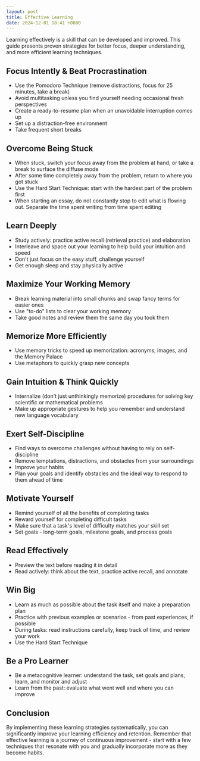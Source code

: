 ```yaml
---
layout: post
title: Effective Learning
date: 2024-12-01 18:41 +0800
---
```


Learning effectively is a skill that can be developed and improved. This guide presents proven strategies for better focus, deeper understanding, and more efficient learning techniques.

## Focus Intently & Beat Procrastination

- Use the Pomodoro Technique (remove distractions, focus for 25 minutes, take a break)
- Avoid multitasking unless you find yourself needing occasional fresh perspectives
- Create a ready-to-resume plan when an unavoidable interruption comes up
- Set up a distraction-free environment
- Take frequent short breaks

## Overcome Being Stuck

- When stuck, switch your focus away from the problem at hand, or take a break to surface the diffuse mode
- After some time completely away from the problem, return to where you got stuck
- Use the Hard Start Technique: start with the hardest part of the problem first
- When starting an essay, do not constantly stop to edit what is flowing out. Separate the time spent writing from time spent editing

## Learn Deeply

- Study actively: practice active recall (retrieval practice) and elaboration
- Interleave and space out your learning to help build your intuition and speed
- Don't just focus on the easy stuff, challenge yourself
- Get enough sleep and stay physically active

## Maximize Your Working Memory

- Break learning material into small chunks and swap fancy terms for easier ones
- Use "to-do" lists to clear your working memory
- Take good notes and review them the same day you took them

## Memorize More Efficiently

- Use memory tricks to speed up memorization: acronyms, images, and the Memory Palace
- Use metaphors to quickly grasp new concepts

## Gain Intuition & Think Quickly

- Internalize (don't just unthinkingly memorize) procedures for solving key scientific or mathematical problems
- Make up appropriate gestures to help you remember and understand new language vocabulary

## Exert Self-Discipline

- Find ways to overcome challenges without having to rely on self-discipline
- Remove temptations, distractions, and obstacles from your surroundings
- Improve your habits
- Plan your goals and identify obstacles and the ideal way to respond to them ahead of time

## Motivate Yourself

- Remind yourself of all the benefits of completing tasks
- Reward yourself for completing difficult tasks
- Make sure that a task's level of difficulty matches your skill set
- Set goals - long-term goals, milestone goals, and process goals

## Read Effectively

- Preview the text before reading it in detail
- Read actively: think about the text, practice active recall, and annotate

## Win Big

- Learn as much as possible about the task itself and make a preparation plan
- Practice with previous examples or scenarios - from past experiences, if possible
- During tasks: read instructions carefully, keep track of time, and review your work
- Use the Hard Start Technique

## Be a Pro Learner

- Be a metacognitive learner: understand the task, set goals and plans, learn, and monitor and adjust
- Learn from the past: evaluate what went well and where you can improve

## Conclusion

By implementing these learning strategies systematically, you can significantly improve your learning efficiency and retention. Remember that effective learning is a journey of continuous improvement - start with a few techniques that resonate with you and gradually incorporate more as they become habits.
